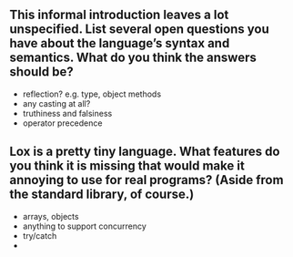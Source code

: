 ## This informal introduction leaves a lot unspecified. List several open questions you have about the language’s syntax and semantics. What do you think the answers should be?

- reflection? e.g. type, object methods
- any casting at all?
- truthiness and falsiness
- operator precedence 

## Lox is a pretty tiny language. What features do you think it is missing that would make it annoying to use for real programs? (Aside from the standard library, of course.)

- arrays, objects
- anything to support concurrency
- try/catch
- 
